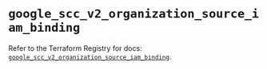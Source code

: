 # `google_scc_v2_organization_source_iam_binding`

Refer to the Terraform Registry for docs: [`google_scc_v2_organization_source_iam_binding`](https://registry.terraform.io/providers/hashicorp/google-beta/6.12.0/docs/resources/google_scc_v2_organization_source_iam_binding).
